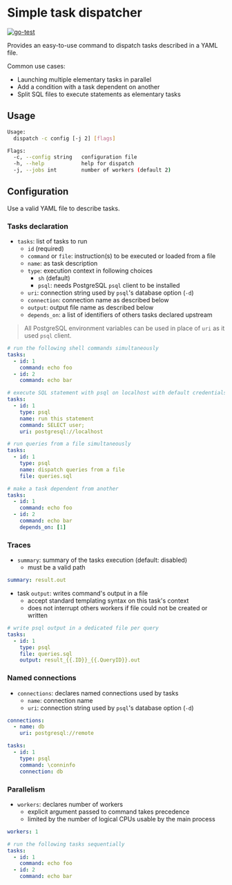 # Simple task dispatcher

[![go-test](https://github.com/fljdin/dispatch/actions/workflows/go-test.yml/badge.svg)](https://github.com/fljdin/dispatch/actions/workflows/go-test.yml)

Provides an easy-to-use command to dispatch tasks described in a YAML file.

Common use cases:

* Launching multiple elementary tasks in parallel
* Add a condition with a task dependent on another
* Split SQL files to execute statements as elementary tasks

## Usage

```sh
Usage:
  dispatch -c config [-j 2] [flags]

Flags:
  -c, --config string   configuration file
  -h, --help            help for dispatch
  -j, --jobs int        number of workers (default 2)
```

## Configuration

Use a valid YAML file to describe tasks.

### Tasks declaration

* `tasks`: list of tasks to run
  - `id` (required)
  - `command` or `file`: instruction(s) to be executed or loaded from a file
  - `name`: as task description
  - `type`: execution context in following choices
    + `sh` (default)
    + `psql`: needs PostgreSQL `psql` client to be installed
  - `uri`: connection string used by `psql`'s database option (`-d`)
  - `connection`: connection name as described below
  - `output`: output file name as described below
  - `depends_on`: a list of identifiers of others tasks declared upstream

> All PostgreSQL environment variables can be used in place of `uri` as it used
> `psql` client.

```yaml
# run the following shell commands simultaneously
tasks:
  - id: 1
    command: echo foo
  - id: 2
    command: echo bar
```

```yaml
# execute SQL statement with psql on localhost with default credentials
tasks:
  - id: 1
    type: psql
    name: run this statement
    command: SELECT user;
    uri: postgresql://localhost
```

```yaml
# run queries from a file simultaneously
tasks:
  - id: 1
    type: psql
    name: dispatch queries from a file
    file: queries.sql
```

```yaml
# make a task dependent from another
tasks:
  - id: 1
    command: echo foo
  - id: 2
    command: echo bar
    depends_on: [1]
```

### Traces

* `summary`: summary of the tasks execution (default: disabled)
  - must be a valid path

```yaml
summary: result.out
```

* task `output`: writes command's output in a file
  - accept standard templating syntax on this task's context
  - does not interrupt others workers if file could not be created or written

```yaml
# write psql output in a dedicated file per query
tasks:
  - id: 1
    type: psql
    file: queries.sql
    output: result_{{.ID}}_{{.QueryID}}.out
```

### Named connections

* `connections`: declares named connections used by tasks
  * `name`: connection name
  * `uri`: connection string used by `psql`'s database option (`-d`)

```yaml
connections:
  - name: db
    uri: postgresql://remote

tasks:
  - id: 1
    type: psql
    command: \conninfo
    connection: db
```

### Parallelism

* `workers`: declares number of workers
  - explicit argument passed to command takes precedence
  - limited by the number of logical CPUs usable by the main process

```yaml
workers: 1

# run the following tasks sequentially
tasks:
  - id: 1
    command: echo foo
  - id: 2
    command: echo bar
```